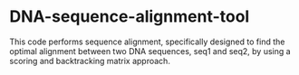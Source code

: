 # DNA-sequence-alignment-tool
This code performs sequence alignment, specifically designed to find the optimal alignment between two DNA sequences, seq1 and seq2, by using a scoring and backtracking matrix approach.
